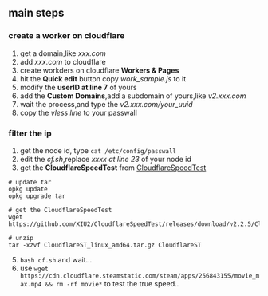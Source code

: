 ## main steps

### create a worker on cloudflare
1. get a domain,like *xxx.com*
2. add *xxx.com* to cloudflare
3. create workders on cloudflare **Workers & Pages**
4. hit the **Quick edit** button copy *work_sample.js* to it
5. modify the **userID at line 7** of yours
6. add the **Custom Domains**,add a subdomain of yours,like *v2.xxx.com*
7. wait the process,and type the *v2.xxx.com/your_uuid*
8. copy the *vless line* to your passwall

### filter the ip 
1. get the node id, type  `cat /etc/config/passwall`
2. edit the *cf.sh*,replace *xxxx at line 23* of your node id 
3. get the **CloudflareSpeedTest** from [CloudflareSpeedTest](https://github.com/XIU2/CloudflareSpeedTest)
```
# update tar 
opkg update
opkg upgrade tar

# get the CloudflareSpeedTest
wget https://github.com/XIU2/CloudflareSpeedTest/releases/download/v2.2.5/CloudflareST_linux_amd64.tar.gz

# unzip
tar -xzvf CloudflareST_linux_amd64.tar.gz CloudflareST 
```
5. `bash cf.sh` and wait...
6. use `wget https://cdn.cloudflare.steamstatic.com/steam/apps/256843155/movie_max.mp4 && rm -rf movie*` to test the true speed..